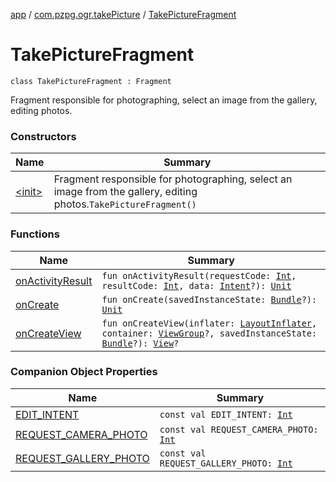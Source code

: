 [app](../../index.md) / [com.pzpg.ogr.takePicture](../index.md) / [TakePictureFragment](./index.md)

# TakePictureFragment

`class TakePictureFragment : Fragment`

Fragment responsible for photographing, select an image from the gallery, editing photos.

### Constructors

| Name | Summary |
|---|---|
| [&lt;init&gt;](-init-.md) | Fragment responsible for photographing, select an image from the gallery, editing photos.`TakePictureFragment()` |

### Functions

| Name | Summary |
|---|---|
| [onActivityResult](on-activity-result.md) | `fun onActivityResult(requestCode: `[`Int`](https://kotlinlang.org/api/latest/jvm/stdlib/kotlin/-int/index.html)`, resultCode: `[`Int`](https://kotlinlang.org/api/latest/jvm/stdlib/kotlin/-int/index.html)`, data: `[`Intent`](https://developer.android.com/reference/android/content/Intent.html)`?): `[`Unit`](https://kotlinlang.org/api/latest/jvm/stdlib/kotlin/-unit/index.html) |
| [onCreate](on-create.md) | `fun onCreate(savedInstanceState: `[`Bundle`](https://developer.android.com/reference/android/os/Bundle.html)`?): `[`Unit`](https://kotlinlang.org/api/latest/jvm/stdlib/kotlin/-unit/index.html) |
| [onCreateView](on-create-view.md) | `fun onCreateView(inflater: `[`LayoutInflater`](https://developer.android.com/reference/android/view/LayoutInflater.html)`, container: `[`ViewGroup`](https://developer.android.com/reference/android/view/ViewGroup.html)`?, savedInstanceState: `[`Bundle`](https://developer.android.com/reference/android/os/Bundle.html)`?): `[`View`](https://developer.android.com/reference/android/view/View.html)`?` |

### Companion Object Properties

| Name | Summary |
|---|---|
| [EDIT_INTENT](-e-d-i-t_-i-n-t-e-n-t.md) | `const val EDIT_INTENT: `[`Int`](https://kotlinlang.org/api/latest/jvm/stdlib/kotlin/-int/index.html) |
| [REQUEST_CAMERA_PHOTO](-r-e-q-u-e-s-t_-c-a-m-e-r-a_-p-h-o-t-o.md) | `const val REQUEST_CAMERA_PHOTO: `[`Int`](https://kotlinlang.org/api/latest/jvm/stdlib/kotlin/-int/index.html) |
| [REQUEST_GALLERY_PHOTO](-r-e-q-u-e-s-t_-g-a-l-l-e-r-y_-p-h-o-t-o.md) | `const val REQUEST_GALLERY_PHOTO: `[`Int`](https://kotlinlang.org/api/latest/jvm/stdlib/kotlin/-int/index.html) |
